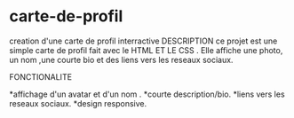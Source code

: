 # carte-de-profil
creation d'une carte de profil interractive
DESCRIPTION 
   ce projet est une simple carte de profil fait avec le HTML ET LE CSS .
   Elle affiche une photo, un nom ,une courte bio et des liens vers les reseaux sociaux.

FONCTIONALITE

   *affichage d'un avatar et d'un nom .
   *courte description/bio.
   *liens vers les reseaux sociaux.
   *design responsive.



   
